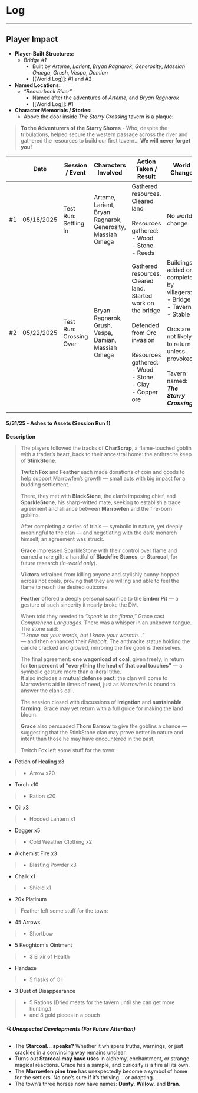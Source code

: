 # Log
---
## Player Impact

- **Player-Built Structures:**    
	- *Bridge #1*
		- Built by *Arteme*, *Larient*, *Bryan Ragnarok*, *Generosity*, *Massiah Omega*, *Grush*, *Vespa*, *Damian*
		- [[World Log]]: #1 and #2
- **Named Locations:**
	- *“Beaverbank River”*
		- Named after the adventures of *Arteme*, and *Bryan Ragnarok*
		- [[World Log]]: #1
- **Character Memorials / Stories:**
	- Above the door inside *The Starry Crossing* tavern is a plaque:
> **To the Adventurers of the Starry Shores** - Who, despite the tribulations, helped secure the western passage across the river and gathered the resources to build our first tavern… **We will never forget you!**


|     | Date       | Session / Event         | Characters Involved                                        | Action Taken / Result                                                                                                                                                    | World Change                                                                                                                                                                       |
| --- | ---------- | ----------------------- | ---------------------------------------------------------- | ------------------------------------------------------------------------------------------------------------------------------------------------------------------------ | ---------------------------------------------------------------------------------------------------------------------------------------------------------------------------------- |
| #1  | 05/18/2025 | Test Run: Settling In   | Arteme, Larient, Bryan Ragnarok, Generosity, Massiah Omega | Gathered resources. Cleared land<br><br>Resources gathered:<br>- Wood<br>- Stone<br>- Reeds                                                                              | No world change                                                                                                                                                                    |
| #2  | 05/22/2025 | Test Run: Crossing Over | Bryan Ragnarok, Grush, Vespa, Damian, Massiah Omega        | Gathered resources. Cleared land. Started work on the bridge<br><br>Defended from Orc invasion<br><br>Resources gathered:<br>- Wood<br>- Stone<br>- Clay<br>- Copper ore | Buildings added or completed by villagers:<br>- Bridge<br>- Tavern<br>- Stable<br><br>Orcs are not likely to return unless provoked<br><br>Tavern named: ***The Starry Crossing*** |
|     |            |                         |                                                            |                                                                                                                                                                          |                                                                                                                                                                                    |
|     |            |                         |                                                            |                                                                                                                                                                          |                                                                                                                                                                                    |


#### 5/31/25 - Ashes to Assets (Session Run 1)
**Description**
> The players followed the tracks of **CharScrap**, a flame-touched goblin with a trader’s heart, back to their ancestral home: the anthracite keep of **StinkStone**.  
>  
> **Twitch Fox** and **Feather** each made donations of coin and goods to help support Marrowfen’s growth — small acts with big impact for a budding settlement.
> 
> There, they met with **BlackStone**, the clan’s imposing chief, and **SparkleStone**, his sharp-witted mate, seeking to establish a trade agreement and alliance between **Marrowfen** and the fire-born goblins.  
>  
> After completing a series of trials — symbolic in nature, yet deeply meaningful to the clan — and negotiating with the dark monarch himself, an agreement was struck.  
>  
> **Grace** impressed SparkleStone with their control over flame and earned a rare gift: a handful of **Blackfire Stones**, or **Starcoal**, for future research (*in-world only*).  
>  
> **Viktora** refrained from killing anyone and stylishly bunny-hopped across hot coals, proving that they are willing and able to feel the flame to reach the desired outcome.  
>  
> **Feather** offered a deeply personal sacrifice to the **Ember Pit** — a gesture of such sincerity it nearly broke the DM.  
>  
> When told they needed to *“speak to the flame,”* Grace cast *Comprehend Languages*. There was a whisper in an unknown tongue. The stone said:  
> *“I know not your words, but I know your warmth...”*  
> — and then enhanced their *Firebolt*. The anthracite statue holding the candle cracked and glowed, mirroring the fire goblins themselves.  
>  
> The final agreement: **one wagonload of coal**, given freely, in return for **ten percent of “everything the heat of that coal touches”** — a symbolic gesture more than a literal tithe.  
> It also includes a **mutual defense pact**: the clan will come to Marrowfen’s aid in times of need, just as Marrowfen is bound to answer the clan’s call.
>  
> The session closed with discussions of **irrigation** and **sustainable farming**. Grace may yet return with a full guide for making the land bloom.
> 
> **Grace** also persuaded **Thorn Barrow** to give the goblins a chance — suggesting that the StinkStone clan may prove better in nature and intent than those he may have encountered in the past.
> 
> Twitch Fox left some stuff for the town:
 - Potion of Healing x3
> - Arrow x20
 - Torch x10
> - Ration x20
 - Oil x3
> - Hooded Lantern x1
 - Dagger x5
> - Cold Weather Clothing x2
 - Alchemist Fire x3
> - Blasting Powder x3
 - Chalk x1
> - Shield x1
 - 20x Platinum
>
> Feather left some stuff for the town:
 - 45 Arrows
> - Shortbow
 - 5 Keoghtom's Ointment
> - 3 Elixir of Health
 - Handaxe
> - 5 flasks of Oil
 - 3 Dust of Disappearance 
> - 5 Rations (Dried meats for the tavern until she can get more hunting.)
> - and 8 gold pieces in a pouch

##### 🔍 **Unexpected Developments (For Future Attention)**

- The **Starcoal... speaks?** Whether it whispers truths, warnings, or just crackles in a convincing way remains unclear.  
- Turns out **Starcoal may have uses** in alchemy, enchantment, or strange magical reactions. Grace has a sample, and curiosity is a fire all its own.  
- The **Marrowfen pine tree** has unexpectedly become a symbol of home for the settlers. No one’s sure if it’s thriving… or adapting.  
- The town’s three horses now have names: **Dusty**, **Willow**, and **Bran**.

